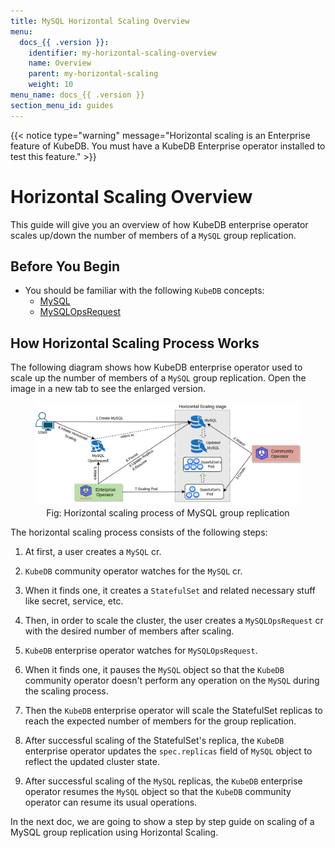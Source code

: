 ```yaml
---
title: MySQL Horizontal Scaling Overview
menu:
  docs_{{ .version }}:
    identifier: my-horizontal-scaling-overview
    name: Overview
    parent: my-horizontal-scaling
    weight: 10
menu_name: docs_{{ .version }}
section_menu_id: guides
---
```


{{< notice type="warning" message="Horizontal scaling is an Enterprise feature of KubeDB. You must have a KubeDB Enterprise operator installed to test this feature." >}}

# Horizontal Scaling Overview

This guide will give you an overview of how KubeDB enterprise operator scales up/down the number of members of a `MySQL` group replication.

## Before You Begin

- You should be familiar with the following `KubeDB` concepts:
  - [MySQL](/docs/concepts/databases/mysql.md)
  - [MySQLOpsRequest](/docs/concepts/day-2-operations/mysqlopsrequest.md)

## How Horizontal Scaling Process Works

The following diagram shows how KubeDB enterprise operator used to scale up the number of members of a `MySQL` group replication. Open the image in a new tab to see the enlarged version.

<figure align="center">
  <img alt="Stash Backup Flow" src="/docs/images/day-2-operation/mysql/my-horizontal_scaling.png">
<figcaption align="center">Fig: Horizontal scaling process of MySQL group replication</figcaption>
</figure>

The horizontal scaling process consists of the following steps:

1. At first, a user creates a `MySQL` cr.

2. `KubeDB` community operator watches for the `MySQL` cr.

3. When it finds one, it creates a `StatefulSet` and related necessary stuff like secret, service, etc.

4. Then, in order to scale the cluster, the user creates a `MySQLOpsRequest` cr with the desired number of members after scaling.

5. `KubeDB` enterprise operator watches for `MySQLOpsRequest`.

6. When it finds one, it pauses the `MySQL` object so that the `KubeDB` community operator doesn't perform any operation on the `MySQL` during the scaling process.  

7. Then the `KubeDB` enterprise operator will scale the StatefulSet replicas to reach the expected number of members for the group replication.

8. After successful scaling of the StatefulSet's replica, the `KubeDB` enterprise operator updates the `spec.replicas` field of `MySQL` object to reflect the updated cluster state.

9. After successful scaling of the `MySQL` replicas, the `KubeDB` enterprise operator resumes the `MySQL` object so that the `KubeDB` community operator can resume its usual operations.

In the next doc, we are going to show a step by step guide on scaling of a MySQL group replication using Horizontal Scaling.